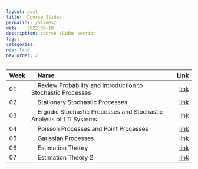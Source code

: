 ```yaml
---
layout: post
title:  Course Slides
permalink: /slides/
date:   2022-09-18
description: course slides section
tags: 
categories: 
nav: true
nav_order: 2
---
```

| Week | &nbsp; &nbsp; Name                                                        | Link                                                                                     |
| :---- | :--------------------------------------------------------------------- | -----------------------------------------------------------------------------------------------------: |
| 01   | &nbsp; &nbsp; Review Probability and Introduction to Stochastic Processes &nbsp; &nbsp; | <a href='/assets/pdf/slides/Fall-2022-SP_Week_01_Review_Probability_Intro_SP_v2.pdf'>link</a> |
| 02   | &nbsp; &nbsp; Stationary Stochastic Processes &nbsp; &nbsp; | <a href='/assets/pdf/slides/Fall-2022-SP_Week_02_SSS_WSS_v3.pdf'>link</a> |
| 03   | &nbsp; &nbsp; Ergodic Stochastic Processes and Stochastic Analysis of LTI Systems &nbsp; &nbsp; | <a href='/assets/pdf/slides/Fall-2022-SP_Week_03_ESP_SLTI_PS_v2_3.pdf'>link</a> |
| 04   | &nbsp; &nbsp; Poisson Processes and Point Processes &nbsp; &nbsp; | <a href='/assets/pdf/slides/Fall-2022-SP-Week_04_PP_PP_v2.pdf'>link</a> |
| 05   | &nbsp; &nbsp; Gaussian Processes &nbsp; &nbsp; | <a href='/assets/pdf/slides/Fall-2022-SP_GP_Week05_v2.pdf'>link</a> |
| 06   | &nbsp; &nbsp; Estimation Theory &nbsp; &nbsp; | <a href='/assets/pdf/slides/Fall-2022_SP_ET_Week06_v2.pdf'>link</a> |
| 07   | &nbsp; &nbsp; Estimation Theory 2 &nbsp; &nbsp; | <a href='/assets/pdf/slides/Fall-2022_SP_ET_Week07_v2.pdf'>link</a> |

